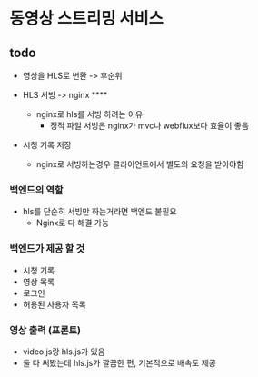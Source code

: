 # 동영상 스트리밍 서비스

## todo
- 영상을 HLS로 변환 -> 후순위

- HLS 서빙 -> nginx ****
  - nginx로 hls를 서빙 하려는 이유
    - 정적 파일 서빙은 nginx가 mvc나 webflux보다 효율이 좋음
- 시청 기록 저장 
  - nginx로 서빙하는경우 클라이언트에서 별도의 요청을 받아야함


### 백엔드의 역할
- hls를 단순히 서빙만 하는거라면 백엔드 불필요
  - Nginx로 다 해결 가능

### 백엔드가 제공 할 것
- 시청 기록
- 영상 목록
- 로그인
- 허용된 사용자 목록

### 영상 출력 (프론트)
- video.js랑 hls.js가 있음
- 둘 다 써봤는데 hls.js가 깔끔한 편, 기본적으로 배속도 제공
